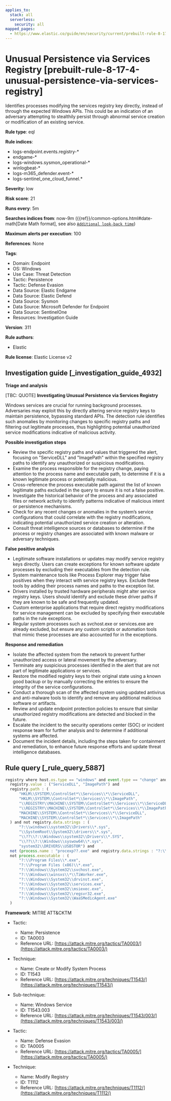 ```yaml
---
applies_to:
  stack: all
  serverless:
    security: all
mapped_pages:
  - https://www.elastic.co/guide/en/security/current/prebuilt-rule-8-17-4-unusual-persistence-via-services-registry.html
---
```


# Unusual Persistence via Services Registry [prebuilt-rule-8-17-4-unusual-persistence-via-services-registry]

Identifies processes modifying the services registry key directly, instead of through the expected Windows APIs. This could be an indication of an adversary attempting to stealthily persist through abnormal service creation or modification of an existing service.

**Rule type**: eql

**Rule indices**:

* logs-endpoint.events.registry-*
* endgame-*
* logs-windows.sysmon_operational-*
* winlogbeat-*
* logs-m365_defender.event-*
* logs-sentinel_one_cloud_funnel.*

**Severity**: low

**Risk score**: 21

**Runs every**: 5m

**Searches indices from**: now-9m ({{ref}}/common-options.html#date-math[Date Math format], see also [`Additional look-back time`](docs-content://solutions/security/detect-and-alert/create-detection-rule.md#rule-schedule))

**Maximum alerts per execution**: 100

**References**: None

**Tags**:

* Domain: Endpoint
* OS: Windows
* Use Case: Threat Detection
* Tactic: Persistence
* Tactic: Defense Evasion
* Data Source: Elastic Endgame
* Data Source: Elastic Defend
* Data Source: Sysmon
* Data Source: Microsoft Defender for Endpoint
* Data Source: SentinelOne
* Resources: Investigation Guide

**Version**: 311

**Rule authors**:

* Elastic

**Rule license**: Elastic License v2

## Investigation guide [_investigation_guide_4932]

**Triage and analysis**

[TBC: QUOTE]
**Investigating Unusual Persistence via Services Registry**

Windows services are crucial for running background processes. Adversaries may exploit this by directly altering service registry keys to maintain persistence, bypassing standard APIs. The detection rule identifies such anomalies by monitoring changes to specific registry paths and filtering out legitimate processes, thus highlighting potential unauthorized service modifications indicative of malicious activity.

**Possible investigation steps**

* Review the specific registry paths and values that triggered the alert, focusing on "ServiceDLL" and "ImagePath" within the specified registry paths to identify any unauthorized or suspicious modifications.
* Examine the process responsible for the registry change, paying attention to the process name and executable path, to determine if it is a known legitimate process or potentially malicious.
* Cross-reference the process executable path against the list of known legitimate paths excluded in the query to ensure it is not a false positive.
* Investigate the historical behavior of the process and any associated files or network activity to identify patterns indicative of malicious intent or persistence mechanisms.
* Check for any recent changes or anomalies in the system’s service configurations that could correlate with the registry modifications, indicating potential unauthorized service creation or alteration.
* Consult threat intelligence sources or databases to determine if the process or registry changes are associated with known malware or adversary techniques.

**False positive analysis**

* Legitimate software installations or updates may modify service registry keys directly. Users can create exceptions for known software update processes by excluding their executables from the detection rule.
* System maintenance tools like Process Explorer may trigger false positives when they interact with service registry keys. Exclude these tools by adding their process names and paths to the exception list.
* Drivers installed by trusted hardware peripherals might alter service registry keys. Users should identify and exclude these driver paths if they are known to be safe and frequently updated.
* Custom enterprise applications that require direct registry modifications for service management can be excluded by specifying their executable paths in the rule exceptions.
* Regular system processes such as svchost.exe or services.exe are already excluded, but ensure any custom scripts or automation tools that mimic these processes are also accounted for in the exceptions.

**Response and remediation**

* Isolate the affected system from the network to prevent further unauthorized access or lateral movement by the adversary.
* Terminate any suspicious processes identified in the alert that are not part of legitimate applications or services.
* Restore the modified registry keys to their original state using a known good backup or by manually correcting the entries to ensure the integrity of the service configurations.
* Conduct a thorough scan of the affected system using updated antivirus and anti-malware tools to identify and remove any additional malicious software or artifacts.
* Review and update endpoint protection policies to ensure that similar unauthorized registry modifications are detected and blocked in the future.
* Escalate the incident to the security operations center (SOC) or incident response team for further analysis and to determine if additional systems are affected.
* Document the incident details, including the steps taken for containment and remediation, to enhance future response efforts and update threat intelligence databases.


## Rule query [_rule_query_5887]

```js
registry where host.os.type == "windows" and event.type == "change" and
  registry.value : ("ServiceDLL", "ImagePath") and
  registry.path : (
      "HKLM\\SYSTEM\\ControlSet*\\Services\\*\\ServiceDLL",
      "HKLM\\SYSTEM\\ControlSet*\\Services\\*\\ImagePath",
      "\\REGISTRY\\MACHINE\\SYSTEM\\ControlSet*\\Services\\*\\ServiceDLL",
      "\\REGISTRY\\MACHINE\\SYSTEM\\ControlSet*\\Services\\*\\ImagePath",
      "MACHINE\\SYSTEM\\ControlSet*\\Services\\*\\ServiceDLL",
      "MACHINE\\SYSTEM\\ControlSet*\\Services\\*\\ImagePath"
  ) and not registry.data.strings : (
      "?:\\windows\\system32\\Drivers\\*.sys",
      "\\SystemRoot\\System32\\drivers\\*.sys",
      "\\??\\?:\\Windows\\system32\\Drivers\\*.SYS",
      "\\??\\?:\\Windows\\syswow64\\*.sys",
      "system32\\DRIVERS\\USBSTOR") and
  not (process.name : "procexp??.exe" and registry.data.strings : "?:\\*\\procexp*.sys") and
  not process.executable : (
      "?:\\Program Files\\*.exe",
      "?:\\Program Files (x86)\\*.exe",
      "?:\\Windows\\System32\\svchost.exe",
      "?:\\Windows\\winsxs\\*\\TiWorker.exe",
      "?:\\Windows\\System32\\drvinst.exe",
      "?:\\Windows\\System32\\services.exe",
      "?:\\Windows\\System32\\msiexec.exe",
      "?:\\Windows\\System32\\regsvr32.exe",
      "?:\\Windows\\System32\\WaaSMedicAgent.exe"
  )
```

**Framework**: MITRE ATT&CKTM

* Tactic:

    * Name: Persistence
    * ID: TA0003
    * Reference URL: [https://attack.mitre.org/tactics/TA0003/](https://attack.mitre.org/tactics/TA0003/)

* Technique:

    * Name: Create or Modify System Process
    * ID: T1543
    * Reference URL: [https://attack.mitre.org/techniques/T1543/](https://attack.mitre.org/techniques/T1543/)

* Sub-technique:

    * Name: Windows Service
    * ID: T1543.003
    * Reference URL: [https://attack.mitre.org/techniques/T1543/003/](https://attack.mitre.org/techniques/T1543/003/)

* Tactic:

    * Name: Defense Evasion
    * ID: TA0005
    * Reference URL: [https://attack.mitre.org/tactics/TA0005/](https://attack.mitre.org/tactics/TA0005/)

* Technique:

    * Name: Modify Registry
    * ID: T1112
    * Reference URL: [https://attack.mitre.org/techniques/T1112/](https://attack.mitre.org/techniques/T1112/)



